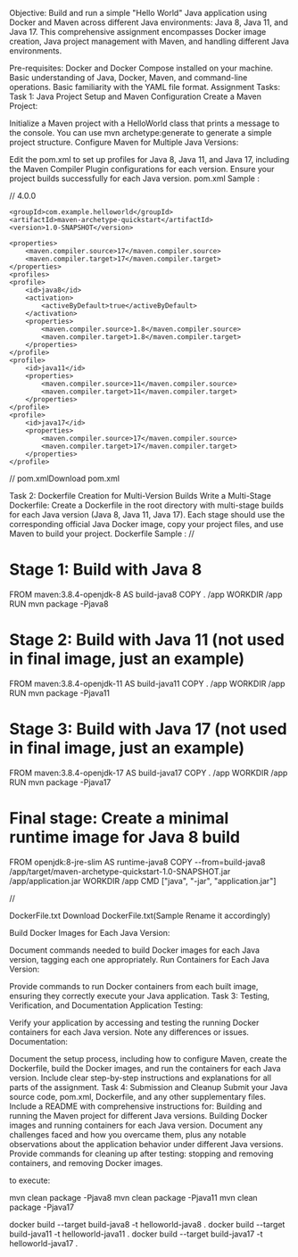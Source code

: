 Objective:
Build and run a simple "Hello World" Java application using Docker and Maven across different Java environments: Java 8, Java 11, and Java 17. This comprehensive assignment encompasses Docker image creation, Java project management with Maven, and handling different Java environments.

Pre-requisites:
Docker and Docker Compose installed on your machine.
Basic understanding of Java, Docker, Maven, and command-line operations.
Basic familiarity with the YAML file format.
Assignment Tasks:
Task 1: Java Project Setup and Maven Configuration
Create a Maven Project:

Initialize a Maven project with a HelloWorld class that prints a message to the console. You can use mvn archetype:generate to generate a simple project structure.
Configure Maven for Multiple Java Versions:

Edit the pom.xml to set up profiles for Java 8, Java 11, and Java 17, including the Maven Compiler Plugin configurations for each version. Ensure your project builds successfully for each Java version.
pom.xml Sample :

// <?xml version="1.0" encoding="UTF-8"?>
<project xmlns="http://maven.apache.org/POM/4.0.0"
         xmlns:xsi="http://www.w3.org/2001/XMLSchema-instance"
         xsi:schemaLocation="http://maven.apache.org/POM/4.0.0 http://maven.apache.org/xsd/maven-4.0.0.xsd">
    <modelVersion>4.0.0</modelVersion>

    <groupId>com.example.helloworld</groupId>
    <artifactId>maven-archetype-quickstart</artifactId>
    <version>1.0-SNAPSHOT</version>

    <properties>
        <maven.compiler.source>17</maven.compiler.source>
        <maven.compiler.target>17</maven.compiler.target>
    </properties>
    <profiles>
    <profile>
        <id>java8</id>
        <activation>
            <activeByDefault>true</activeByDefault>
        </activation>
        <properties>
            <maven.compiler.source>1.8</maven.compiler.source>
            <maven.compiler.target>1.8</maven.compiler.target>
        </properties>
    </profile>
    <profile>
        <id>java11</id>
        <properties>
            <maven.compiler.source>11</maven.compiler.source>
            <maven.compiler.target>11</maven.compiler.target>
        </properties>
    </profile>
    <profile>
        <id>java17</id>
        <properties>
            <maven.compiler.source>17</maven.compiler.source>
            <maven.compiler.target>17</maven.compiler.target>
        </properties>
    </profile>
</profiles>


</project>
//
pom.xmlDownload pom.xml

Task 2: Dockerfile Creation for Multi-Version Builds
Write a Multi-Stage Dockerfile:
Create a Dockerfile in the root directory with multi-stage builds for each Java version (Java 8, Java 11, Java 17). Each stage should use the corresponding official Java Docker image, copy your project files, and use Maven to build your project.
Dockerfile Sample :
//
# Stage 1: Build with Java 8
FROM maven:3.8.4-openjdk-8 AS build-java8
COPY . /app
WORKDIR /app
RUN mvn package -Pjava8

# Stage 2: Build with Java 11 (not used in final image, just an example)
FROM maven:3.8.4-openjdk-11 AS build-java11
COPY . /app
WORKDIR /app
RUN mvn package -Pjava11

# Stage 3: Build with Java 17 (not used in final image, just an example)
FROM maven:3.8.4-openjdk-17 AS build-java17
COPY . /app
WORKDIR /app
RUN mvn package -Pjava17

# Final stage: Create a minimal runtime image for Java 8 build
FROM openjdk:8-jre-slim AS runtime-java8
COPY --from=build-java8 /app/target/maven-archetype-quickstart-1.0-SNAPSHOT.jar /app/application.jar
WORKDIR /app
CMD ["java", "-jar", "application.jar"]

//


DockerFile.txt Download DockerFile.txt(Sample Rename it accordingly)

Build Docker Images for Each Java Version:

Document commands needed to build Docker images for each Java version, tagging each one appropriately.
Run Containers for Each Java Version:

Provide commands to run Docker containers from each built image, ensuring they correctly execute your Java application.
Task 3: Testing, Verification, and Documentation
Application Testing:

Verify your application by accessing and testing the running Docker containers for each Java version. Note any differences or issues.
Documentation:

Document the setup process, including how to configure Maven, create the Dockerfile, build the Docker images, and run the containers for each Java version.
Include clear step-by-step instructions and explanations for all parts of the assignment.
Task 4: Submission and Cleanup
Submit your Java source code, pom.xml, Dockerfile, and any other supplementary files.
Include a README with comprehensive instructions for:
Building and running the Maven project for different Java versions.
Building Docker images and running containers for each Java version.
Document any challenges faced and how you overcame them, plus any notable observations about the application behavior under different Java versions.
Provide commands for cleaning up after testing: stopping and removing containers, and removing Docker images.



to execute: 

mvn clean package -Pjava8
mvn clean package -Pjava11
mvn clean package -Pjava17




docker build --target build-java8 -t helloworld-java8 .
docker build --target build-java11 -t helloworld-java11 .
docker build --target build-java17 -t helloworld-java17 .
